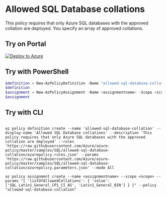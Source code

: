 # Allowed SQL Database collations

This policy requires that only Azure SQL databases with the approved collation are deployed. You specify an array of approved collations.

## Try on Portal

[![Deploy to Azure](http://azuredeploy.net/deploybutton.png)](https://portal.azure.com/#blade/Microsoft_Azure_Policy/CreatePolicyDefinitionBlade/uri/https%3A%2F%2Fraw.githubusercontent.com%2FAzure%2Fazure-policy%2Fmaster%2Fsamples%2FSQL%2Fallowed-sql-database-collation%2Fazurepolicy.json)

## Try with PowerShell

````powershell
$definition = New-AzPolicyDefinition -Name "allowed-sql-database-collation" -DisplayName "Allowed SQL Database collations" -description "This policy requires that only Azure SQL databases with the approved collation are deployed" -Policy 'https://raw.githubusercontent.com/Azure/azure-policy/master/samples/SQL/allowed-sql-database-collation/azurepolicy.rules.json' -Parameter 'https://raw.githubusercontent.com/Azure/azure-policy/master/samples/SQL/allowed-sql-database-collation/azurepolicy.parameters.json' -Mode All
$definition
$assignment = New-AzPolicyAssignment -Name <assignmentname> -Scope <scope> -listOfAllowedCollations <Allowed database Collations> -PolicyDefinition $definition
$assignment 
````

## Try with CLI

````cli

az policy definition create --name 'allowed-sql-database-collation' --display-name 'Allowed SQL Database collations' --description 'This policy requires that only Azure SQL databases with the approved collation are deployed' --rules 'https://raw.githubusercontent.com/Azure/azure-policy/master/samples/SQL/allowed-sql-database-collation/azurepolicy.rules.json' --params 'https://raw.githubusercontent.com/Azure/azure-policy/master/samples/SQL/allowed-sql-database-collation/azurepolicy.parameters.json' --mode All

az policy assignment create --name <assignmentname> --scope <scope> --params "{ 'listOfAllowedCollations': { 'value': ['SQL_Latin1_General_CP1_CI_AS', 'Latin1_General_BIN'] } }" --policy "allowed-sql-database-collation" 

````
